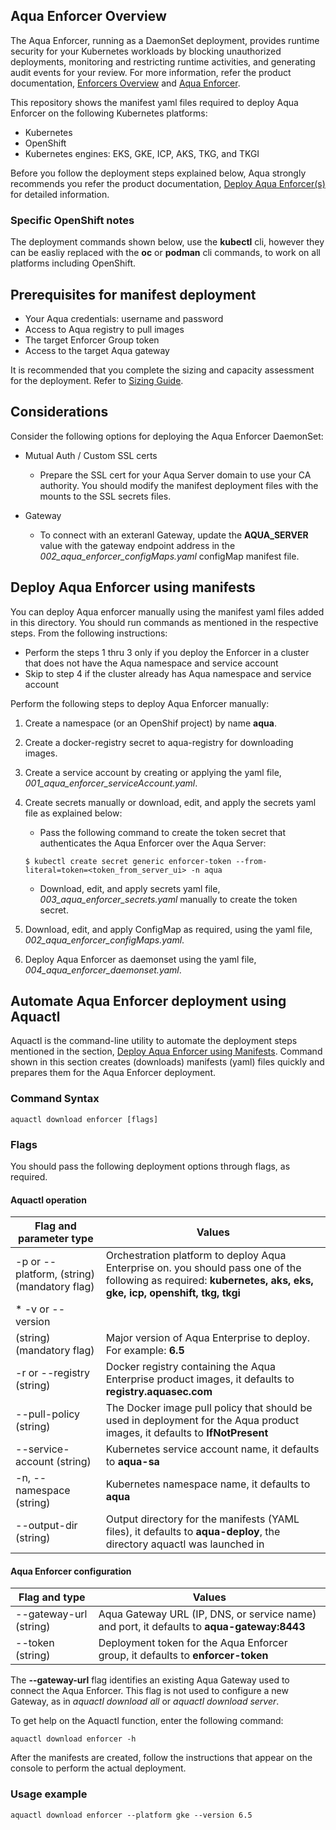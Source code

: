 ## Aqua Enforcer Overview

The Aqua Enforcer, running as a DaemonSet deployment, provides runtime security for your Kubernetes workloads by blocking unauthorized deployments, monitoring and restricting runtime activities, and generating audit events for your review. For more information, refer the product documentation, [Enforcers Overview](https://docs.aquasec.com/docs/enforcers-overview#section-aqua-enforcers) and [Aqua Enforcer](https://docs.aquasec.com/docs/aqua-enforcer).

This repository shows the manifest yaml files required to deploy Aqua Enforcer on the following Kubernetes platforms:
* Kubernetes 
* OpenShift 
* Kubernetes engines: EKS, GKE, ICP, AKS, TKG, and TKGI

Before you follow the deployment steps explained below, Aqua strongly recommends you refer the product documentation, [Deploy Aqua Enforcer(s)](https://docs.aquasec.com/docs/deploy-k8s-aqua-enforcers) for detailed information.

### Specific OpenShift notes
The deployment commands shown below, use the **kubectl** cli, however they can be easliy replaced with the **oc** or **podman** cli commands, to work on all platforms including OpenShift.

## Prerequisites for manifest deployment

- Your Aqua credentials: username and password
- Access to Aqua registry to pull images
- The target Enforcer Group token 
- Access to the target Aqua gateway 

It is recommended that you complete the sizing and capacity assessment for the deployment. Refer to [Sizing Guide](https://docs.aquasec.com/docs/sizing-guide).

## Considerations

Consider the following options for deploying the Aqua Enforcer DaemonSet:

- Mutual Auth / Custom SSL certs

  - Prepare the SSL cert for your Aqua Server domain to use your CA authority. You should modify the manifest deployment files with the mounts to the SSL secrets files. 

- Gateway
  
  - To connect with an exteranl Gateway, update the **AQUA_SERVER** value with the gateway endpoint address in the *002_aqua_enforcer_configMaps.yaml* configMap manifest file.


## Deploy Aqua Enforcer using manifests

You can deploy Aqua enforcer manually using the manifest yaml files added in this directory. You should run commands as mentioned in the respective steps. From the following instructions:
* Perform the steps 1 thru 3 only if you deploy the Enforcer in a cluster that does not have the Aqua namespace and service account
* Skip to step 4 if the cluster already has Aqua namespace and service account

Perform the following steps to deploy Aqua Enforcer manually:

1. Create a namespace (or an OpenShif project) by name **aqua**.

2. Create a docker-registry secret to aqua-registry for downloading images.

3. Create a service account by creating or applying the yaml file, *001_aqua_enforcer_serviceAccount.yaml*. 

4. Create secrets manually or download, edit, and apply the secrets yaml file as explained below:

   * Pass the following command to create the token secret that authenticates the Aqua Enforcer over the Aqua Server:


    ```SHELL
    $ kubectl create secret generic enforcer-token --from-literal=token=<token_from_server_ui> -n aqua
    ```

     * Download, edit, and apply secrets yaml file, *003_aqua_enforcer_secrets.yaml* manually to create the token secret.

5. Download, edit, and apply ConfigMap as required, using the yaml file, *002_aqua_enforcer_configMaps.yaml*.

6. Deploy Aqua Enforcer as daemonset using the yaml file, *004_aqua_enforcer_daemonset.yaml*.

## Automate Aqua Enforcer deployment using Aquactl
Aquactl is the command-line utility to automate the deployment steps mentioned in the section, [Deploy Aqua Enforcer using Manifests](#deploy-aqua-enforcer-using-manifests). Command shown in this section creates (downloads) manifests (yaml) files quickly and prepares them for the Aqua Enforcer deployment.

### Command Syntax

```SHELL
aquactl download enforcer [flags]
```

### Flags
You should pass the following deployment options through flags, as required.

#### Aquactl operation

Flag and parameter type              | Values                                                |
| ---------------------- | ------------------------------------------------------------ |
| -p or --platform, (string) (mandatory flag) | Orchestration platform to deploy Aqua Enterprise on. you should pass one of the following as required: **kubernetes, aks, eks, gke, icp, openshift, tkg, tkgi**    |
| * -v or --version
(string) (mandatory flag) | Major version of Aqua Enterprise to deploy. For example: **6.5** |
| -r or --registry (string) | Docker registry containing the Aqua Enterprise product images, it defaults to **registry.aquasec.com** |
| --pull-policy (string) | The Docker image pull policy that should be used in deployment for the Aqua product images, it defaults to **IfNotPresent** |
| --service-account (string) | Kubernetes service account name, it defaults to **aqua-sa** |
| -n, --namespace (string) | Kubernetes namespace name, it defaults to **aqua** |
| --output-dir (string) | Output directory for the manifests (YAML files), it defaults to **aqua-deploy**, the directory aquactl was launched in |

#### Aqua Enforcer configuration

Flag and type              | Values                                                |
| ---------------------- | ------------------------------------------------------------ |
| --gateway-url (string) | Aqua Gateway URL (IP, DNS, or service name) and port, it defaults to **aqua-gateway:8443**|
| --token (string) | Deployment token for the Aqua Enforcer group, it defaults to **enforcer-token**|

The **--gateway-url** flag identifies an existing Aqua Gateway used to connect the Aqua Enforcer. This flag is not used to configure a new Gateway, as in *aquactl download all* or *aquactl download server*.

To get help on the Aquactl function, enter the following command:

```SHELL
aquactl download enforcer -h
```

After the manifests are created, follow the instructions that appear on the console to perform the actual deployment.

### Usage example 

```SHELL
aquactl download enforcer --platform gke --version 6.5
```